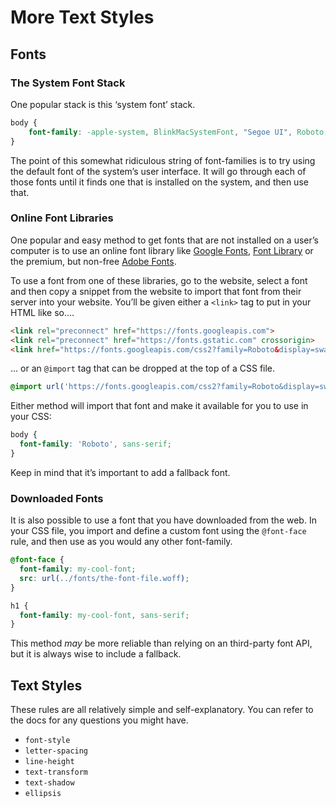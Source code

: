 # More Text Styles

## Fonts

### The System Font Stack

One popular stack is this ‘system font’ stack.
```css
body {
    font-family: -apple-system, BlinkMacSystemFont, "Segoe UI", Roboto, Helvetica, Arial, sans-serif, "Apple Color Emoji", "Segoe UI Emoji", "Segoe UI Symbol";
}
```

The point of this somewhat ridiculous string of font-families is to try using the default font of the system’s user interface. It will go through each of those fonts until it finds one that is installed on the system, and then use that.

### Online Font Libraries

One popular and easy method to get fonts that are not installed on a user’s computer is to use an online font library like [Google Fonts](https://fonts.google.com/), [Font Library](https://fontlibrary.org/) or the premium, but non-free [Adobe Fonts](https://fonts.adobe.com/).

To use a font from one of these libraries, go to the website, select a font and then copy a snippet from the website to import that font from their server into your website. You’ll be given either a `<link>` tag to put in your HTML like so….

``` html
<link rel="preconnect" href="https://fonts.googleapis.com">
<link rel="preconnect" href="https://fonts.gstatic.com" crossorigin>
<link href="https://fonts.googleapis.com/css2?family=Roboto&display=swap" rel="stylesheet">
```

… or an `@import` tag that can be dropped at the top of a CSS file.

``` css
@import url('https://fonts.googleapis.com/css2?family=Roboto&display=swap');
```

Either method will import that font and make it available for you to use in your CSS:

``` css
body {
  font-family: 'Roboto', sans-serif;
}
```

Keep in mind that it’s important to add a fallback font. 

### Downloaded Fonts
It is also possible to use a font that you have downloaded from the web. In your CSS file, you import and define a custom font using the `@font-face` rule, and then use as you would any other font-family.

``` css
@font-face {
  font-family: my-cool-font;
  src: url(../fonts/the-font-file.woff);
}

h1 {
  font-family: my-cool-font, sans-serif;
}
```

This method *may* be more reliable than relying on an third-party font API, but it is always wise to include a fallback.

## Text Styles
These rules are all relatively simple and self-explanatory. You can refer to the docs for any questions you might have.

- `font-style`
- `letter-spacing`
- `line-height`
- `text-transform`
- `text-shadow`
- `ellipsis`